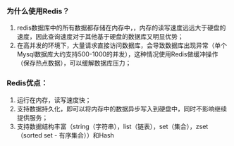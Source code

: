 ### 为什么使用Redis？

1. redis数据库中的所有数据都存储在内存中，，内存的读写速度远远大于硬盘的速度，因此查询速度对于其他基于硬盘的数据库又明显优势；
2. 在高并发的环境下，大量请求直接访问数据库，会导致数据库出现异常（单个Mysql数据库大约支持500-1000的并发），这种情况使用Redis做缓冲操作（保存热点数据），可以缓解数据库压力；

### Redis优点：

1. 运行在内存，读写速度快；
2. 支持数据持久化，即可以将内存中的数据异步写入到硬盘中，同时不影响继续提供服务；
3. 支持数据结构丰富（string（字符串），list（链表），set（集合），zset（sorted set - 有序集合））和Hash

